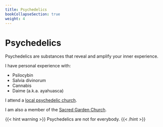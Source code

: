 ```yaml
---
title: Psychedelics
bookCollapseSection: true
weight: 4
---
```


# Psychedelics

Psychedelics are substances that reveal and amplify your inner experience.

I have personal experience with:

*   Psilocybin
*   Salvia divinorum
*   Cannabis
*   Daime (a.k.a. ayahuasca)

I attend a [local psychedelic church](https://www.chlq.org/).

I am also a member of the [Sacred Garden Church](https://sacredgarden.life/).

{{< hint warning >}}
Psychedelics are not for everybody.
{{< /hint >}}
